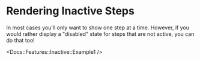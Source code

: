 # Rendering Inactive Steps

In most cases you'll only want to show one step at a time. However, if you would rather display a "disabled" state for steps that are not active, you can do that too!

<Docs::Features::Inactive::Example1 />

